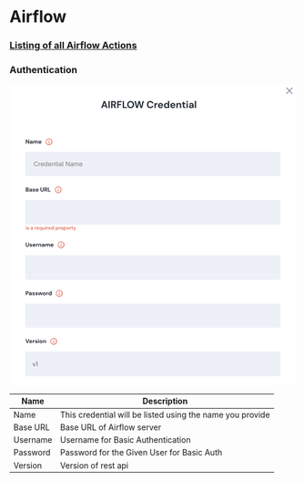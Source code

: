 # Airflow

### [Listing of all Airflow Actions](broken-reference)

### Authentication

![Information needed to onboard Airflow connector](<../../.gitbook/assets/Screen Shot 2022-06-15 at 8.24.23 PM (1).png>)



| Name     | Description                                               |
| -------- | --------------------------------------------------------- |
| Name     | This credential will be listed using the name you provide |
| Base URL | Base URL of Airflow server                                |
| Username | Username for Basic Authentication                         |
| Password | Password for the Given User for Basic Auth                |
| Version  | Version of rest api                                       |
